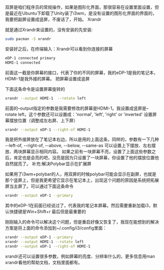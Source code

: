 双屏是咱们程序员的常规操作，如果是图形化界面，那很容易在设置里面设置，但是最近在Ubuntu下卸载了Unity装了i3wm，是没有设置的图形化界面的界面的，我要把副屏设置成竖屏，不废话了，开始。
Xrandr

就是通过Xrandr来设置的，没有安装的先安装:

```bash
sudo pacman -S xrandr
```

安装好之后，在终端输入：Xrandr可以看到你连接的屏幕

```bash
eDP-1 connected primary 
HDMI-1 connected
```

前面这一截是你屏幕的接口，代表了你的不同的屏幕，我的eDP-1是我的笔记本，HDMI-1是我外接的屏幕。
把屏幕设置成竖屏

下面这条命令是设置屏幕旋转的

```bash
xrandr --output HDMI-1  --rotate left
```

前面的–output指定的参数是我需要修改的屏幕是HDMI-1。我设置成竖屏是–rotate left，这个参数还可以设置成：'normal', 'left', 'right' or 'inverted'
设置屏幕摆放位置（调整成左右屏、上下屏）

```bash
xrandr --output eDP-1 --right-of HDMI-1
```

我是把外接屏放在了笔记本右边，所以是用的上面这条，同样的，参数有一下几种
--left-of, --right-of, --above, --below, --same-as
可以设置上下摆放、左右摆放、两块屏幕显示相同内容。
如果之前有一块屏幕不亮，设置了上面这些参数之后，肯定也是会亮的吧，没亮是因为只设置了一块屏幕，你设置了他的摆放位置他自然就亮了。
补充:解决Polybar显示在扩展屏

如果用了i3wm+polybar的人，用双屏的时候polybar可能会显示在副屏，也就是那个竖屏上，但是我更希望它显示在笔记本上，出现这个问题的原因是系统把拓展屏当主屏了。可以通过下面这条命令

```bash
xrandr --output eDP-1 --primary
```

其中的eDP-1在前面已经说过了，代表我的笔记本屏幕。然后需要重新加载i3，默认快捷键是Win+Shift+r
最后但是最重要的

刚刚输入的命令可以解决这个问题，但是重启好像又恢复了，我现在能想到的解决方案是将上面的命令添加到~/.config/i3/config里面：

```bash
xrandr --output eDP-1 --primary
xrandr --output HDMI-1 --rotate left
xrandr --output eDP-1 --right-of HDMI-1
```

xrandr还可以设置很多参数，例如屏幕的亮度、分辨率什么的，更多信息用man xrandr看他的帮助文档，文档里面都有。
